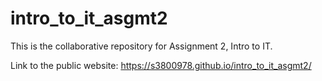 # intro_to_it_asgmt2
This is the collaborative repository for Assignment 2, Intro to IT.

Link to the public website:
https://s3800978.github.io/intro_to_it_asgmt2/
